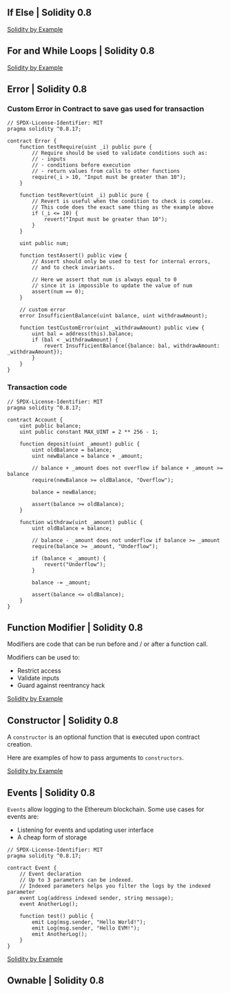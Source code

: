 ## ****If Else | Solidity 0.8****

[Solidity by Example](https://solidity-by-example.org/if-else/)

## ****For and While Loops | Solidity 0.8****

[Solidity by Example](https://solidity-by-example.org/loop/)

## ****Error | Solidity 0.8****

### Custom Error in Contract to save gas used for transaction

```solidity
// SPDX-License-Identifier: MIT
pragma solidity ^0.8.17;

contract Error {
    function testRequire(uint _i) public pure {
        // Require should be used to validate conditions such as:
        // - inputs
        // - conditions before execution
        // - return values from calls to other functions
        require(_i > 10, "Input must be greater than 10");
    }

    function testRevert(uint _i) public pure {
        // Revert is useful when the condition to check is complex.
        // This code does the exact same thing as the example above
        if (_i <= 10) {
            revert("Input must be greater than 10");
        }
    }

    uint public num;

    function testAssert() public view {
        // Assert should only be used to test for internal errors,
        // and to check invariants.

        // Here we assert that num is always equal to 0
        // since it is impossible to update the value of num
        assert(num == 0);
    }

    // custom error
    error InsufficientBalance(uint balance, uint withdrawAmount);

    function testCustomError(uint _withdrawAmount) public view {
        uint bal = address(this).balance;
        if (bal < _withdrawAmount) {
            revert InsufficientBalance({balance: bal, withdrawAmount: _withdrawAmount});
        }
    }
}
```

### Transaction code

```solidity
// SPDX-License-Identifier: MIT
pragma solidity ^0.8.17;

contract Account {
    uint public balance;
    uint public constant MAX_UINT = 2 ** 256 - 1;

    function deposit(uint _amount) public {
        uint oldBalance = balance;
        uint newBalance = balance + _amount;

        // balance + _amount does not overflow if balance + _amount >= balance
        require(newBalance >= oldBalance, "Overflow");

        balance = newBalance;

        assert(balance >= oldBalance);
    }

    function withdraw(uint _amount) public {
        uint oldBalance = balance;

        // balance - _amount does not underflow if balance >= _amount
        require(balance >= _amount, "Underflow");

        if (balance < _amount) {
            revert("Underflow");
        }

        balance -= _amount;

        assert(balance <= oldBalance);
    }
}
```

## ****Function Modifier | Solidity 0.8****

Modifiers are code that can be run before and / or after a function call.

Modifiers can be used to:

- Restrict access
- Validate inputs
- Guard against reentrancy hack

[Solidity by Example](https://solidity-by-example.org/function-modifier/)

## ****Constructor | Solidity 0.8****

A `constructor` is an optional function that is executed upon contract creation.

Here are examples of how to pass arguments to `constructors`.

[Solidity by Example](https://solidity-by-example.org/constructor/)

## Events ****| Solidity 0.8****

`Events` allow logging to the Ethereum blockchain. Some use cases for events are:

- Listening for events and updating user interface
- A cheap form of storage

```solidity
// SPDX-License-Identifier: MIT
pragma solidity ^0.8.17;

contract Event {
    // Event declaration
    // Up to 3 parameters can be indexed.
    // Indexed parameters helps you filter the logs by the indexed parameter
    event Log(address indexed sender, string message);
    event AnotherLog();

    function test() public {
        emit Log(msg.sender, "Hello World!");
        emit Log(msg.sender, "Hello EVM!");
        emit AnotherLog();
    }
}
```

[Solidity by Example](https://solidity-by-example.org/events/)

## ****Ownable | Solidity 0.8****
